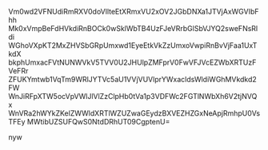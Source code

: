 Vm0wd2VFNUdiRmRXV0doVllteEtXRmxVU2xOV2JGbDNXa1JTVjAxWGVIbFhh
Mk0xVmpBeFdHVkdiRnBOCk0wSklWbTB4UzFJeVRrbGlSbVJYQ2sweFNsRldi
WGhoVXpKT2MxZHVSbGRpUmxwd1EyeEtkVkZzUmxoVwpiRnBvVjFaa1UxTkdX
bkphUmxacFVtNUNWVkV5TVV0U2JHUlpZMFprV0FwVFJVcEZWbXRTUzFVeFRr
ZFUKYmtwb1VqTm9WRlJYTVc5aU1VVjVUVlprYWxacldsWldiWGhMVkdkd2FW
WnJiRFpXTW5ocVpVWlJlVlZzClpHb0tVa1p3VDFWc2FGTlNWbXh6V2tjNVQx
WnVRa2hWYkZKelZWWldXRTlWZUZwaGEydzBXVEZHZGxNeApjRmhpU0VsTFEy
MWtibUZSUFQwS0NtdDRhUT09CgptenU=

nyw
